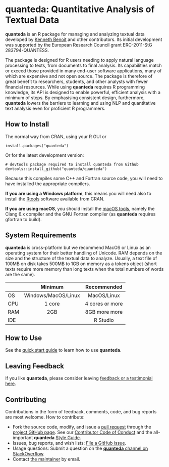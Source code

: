 quanteda: Quantitative Analysis of Textual Data
===============================================

**quanteda** is an R package for managing and analyzing textual data
developed by [Kenneth Benoit](http://kenbenoit.net) and other
contributors. Its initial development was supported by the European
Research Council grant ERC-2011-StG 283794-QUANTESS.

The package is designed for R users needing to apply natural language
processing to texts, from documents to final analysis. Its capabilities
match or exceed those provided in many end-user software applications,
many of which are expensive and not open source. The package is
therefore of great benefit to researchers, students, and other analysts
with fewer financial resources. While using **quanteda** requires R
programming knowledge, its API is designed to enable powerful, efficient
analysis with a minimum of steps. By emphasising consistent design,
furthermore, **quanteda** lowers the barriers to learning and using NLP
and quantitative text analysis even for proficient R programmers.

How to Install
--------------

The normal way from CRAN, using your R GUI or

    install.packages("quanteda") 

Or for the latest development version:

    # devtools package required to install quanteda from Github 
    devtools::install_github("quanteda/quanteda") 

Because this compiles some C++ and Fortran source code, you will need to
have installed the appropriate compilers.

**If you are using a Windows platform**, this means you will need also
to install the [Rtools](https://CRAN.R-project.org/bin/windows/Rtools/)
software available from CRAN.

**If you are using macOS**, you should install the [macOS
tools](https://cran.r-project.org/bin/macosx/tools/), namely the Clang
6.x compiler and the GNU Fortran compiler (as **quanteda** requires
gfortran to build).

System Requirements
-------------------

**quanteda** is cross-platform but we recommend MacOS or Linux as an
operating system for their better handling of Unicode. RAM depends on
the size and the structure of the textual data to analyze. Usually, a
text file of 100MB on disk takes 500MB to 1GB on memory as a tokens
object (short texts require more memory than long texts when the total
numbers of words are the same).

<table>
<thead>
<tr class="header">
<th></th>
<th style="text-align: center;">Minimum</th>
<th style="text-align: center;">Recommended</th>
</tr>
</thead>
<tbody>
<tr class="odd">
<td>OS</td>
<td style="text-align: center;">Windows/MacOS/Linux</td>
<td style="text-align: center;">MacOS/Linux</td>
</tr>
<tr class="even">
<td>CPU</td>
<td style="text-align: center;">1 core</td>
<td style="text-align: center;">4 cores or more</td>
</tr>
<tr class="odd">
<td>RAM</td>
<td style="text-align: center;">2GB</td>
<td style="text-align: center;">8GB more more</td>
</tr>
<tr class="even">
<td>IDE</td>
<td style="text-align: center;"></td>
<td style="text-align: center;">R Studio</td>
</tr>
</tbody>
</table>

How to Use
----------

See the [quick start
guide](https://quanteda.io/articles/quickstart.html) to learn how to use
**quanteda**.

Leaving Feedback
----------------

If you like **quanteda**, please consider leaving [feedback or a
testimonial here](https://github.com/quanteda/quanteda/issues/461).

Contributing
------------

Contributions in the form of feedback, comments, code, and bug reports
are most welcome. How to contribute:

-   Fork the source code, modify, and issue a [pull
    request](https://help.github.com/articles/creating-a-pull-request-from-a-fork/)
    through the [project GitHub
    page](https://github.com/quanteda/quanteda). See our [Contributor
    Code of
    Conduct](https://github.com/quanteda/quanteda/blob/master/CONDUCT.md)
    and the all-important **quanteda** [Style
    Guide](https://github.com/quanteda/quanteda/wiki/Style-guide).
-   Issues, bug reports, and wish lists: [File a GitHub
    issue](https://github.com/quanteda/quanteda/issues).
-   Usage questions: Submit a question on the [**quanteda** channel on
    StackOverflow](https://stackoverflow.com/questions/tagged/quanteda).
-   Contact [the maintainer](mailto:kbenoit@lse.ac.uk) by email.
